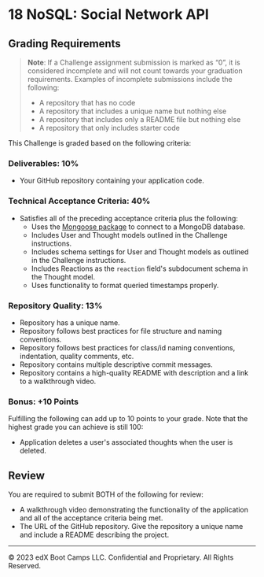 # 18 NoSQL: Social Network API

## Grading Requirements

> **Note**: If a Challenge assignment submission is marked as “0”, it is considered incomplete and will not count towards your graduation requirements. Examples of incomplete submissions include the following:
> * A repository that has no code
> * A repository that includes a unique name but nothing else
> * A repository that includes only a README file but nothing else
> * A repository that only includes starter code

This Challenge is graded based on the following criteria:

### Deliverables: 10%
* Your GitHub repository containing your application code.

### Technical Acceptance Criteria: 40%
* Satisfies all of the preceding acceptance criteria plus the following:
  * Uses the [Mongoose package](https://www.npmjs.com/package/mongoose) to connect to a MongoDB database.
  * Includes User and Thought models outlined in the Challenge instructions.
  * Includes schema settings for User and Thought models as outlined in the Challenge instructions.
  * Includes Reactions as the `reaction` field's subdocument schema in the Thought model.
  * Uses functionality to format queried timestamps properly.

### Repository Quality: 13%
* Repository has a unique name.
* Repository follows best practices for file structure and naming conventions.
* Repository follows best practices for class/id naming conventions, indentation, quality comments, etc.
* Repository contains multiple descriptive commit messages.
* Repository contains a high-quality README with description and a link to a walkthrough video.

### Bonus: +10 Points
Fulfilling the following can add up to 10 points to your grade. Note that the highest grade you can achieve is still 100:
* Application deletes a user's associated thoughts when the user is deleted.

## Review
You are required to submit BOTH of the following for review:
* A walkthrough video demonstrating the functionality of the application and all of the acceptance criteria being met.
* The URL of the GitHub repository. Give the repository a unique name and include a README describing the project.

---
© 2023 edX Boot Camps LLC. Confidential and Proprietary. All Rights Reserved.
